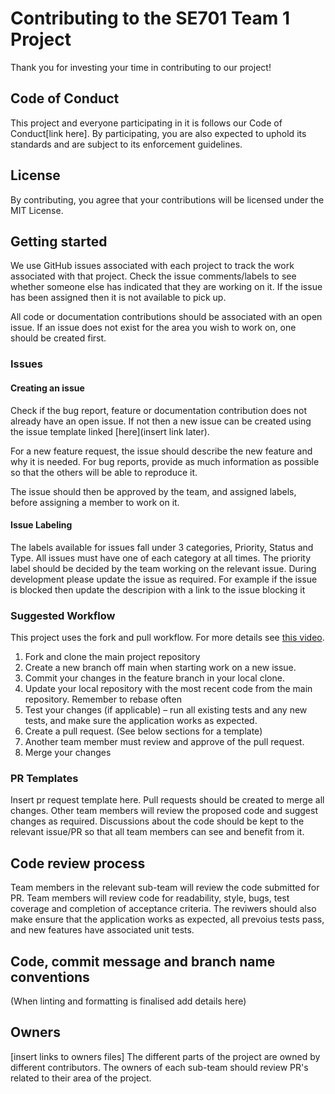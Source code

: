 # Contributing to the SE701 Team 1 Project

Thank you for investing your time in contributing to our project! 

## Code of Conduct
This project and everyone participating in it is follows our Code of Conduct[link here]. By participating, you are also expected to uphold its standards and are subject to its enforcement guidelines.

## License
By contributing, you agree that your contributions will be licensed under the MIT License.

## Getting started
We use GitHub issues associated with each project to track the work associated with that project. Check the issue comments/labels to see whether someone else has indicated that they are working on it. If the issue has been assigned then it is not available to pick up. 

All code or documentation contributions should be associated with an open issue. If an issue does not exist for the area you wish to work on, one should be created first.

### Issues 
#### Creating an issue
Check if the bug report, feature or documentation contribution does not already have an open issue. If not then a new issue can be created using the issue template linked [here](insert link later). 

For a new feature request, the issue should describe the new feature and why it is needed. For bug reports, provide as much information as possible so that the others will be able to reproduce it. 

The issue should then be approved by the team, and assigned labels, before assigning a member to work on it.

#### Issue Labeling
The labels available for issues fall under 3 categories, Priority, Status and Type. All issues must have one of each category at all times. The priority label should be decided by the team working on the relevant issue. During development please update the issue as required. For example if the issue is blocked then update the descripion with a link to the issue blocking it

### Suggested Workflow
This project uses the fork and pull workflow. For more details see [this video](https://www.youtube.com/watch?v=nT8KGYVurIU).

1. Fork and clone the main project repository 
2. Create a new branch off main when starting work on a new issue.
3. Commit your changes in the feature branch in your local clone.
4. Update your local repository with the most recent code from the main repository. Remember to rebase often
5. Test your changes (if applicable) – run all existing tests and any new tests, and make sure the application works as expected. 
6. Create a pull request. (See below sections for a template) 
7. Another team member must review and approve of the pull request.  
8. Merge your changes

### PR Templates
Insert pr request template here. Pull requests should be created to merge all changes. Other team members will review the proposed code and suggest changes as required. Discussions about the code should be kept to the relevant issue/PR so that all team members can see and benefit from it.

## Code review process
Team members in the relevant sub-team will review the code submitted for PR. Team members will review code for readability, style, bugs, test coverage and completion of acceptance criteria. The reviwers should also make ensure that the application works as expected, all prevoius tests pass, and new features have associated unit tests.

## Code, commit message and branch name conventions
(When linting and formatting is finalised add details here)

## Owners
[insert links to owners files] The different parts of the project are owned by different contributors. The owners of each sub-team should review PR's related to their area of the project.
